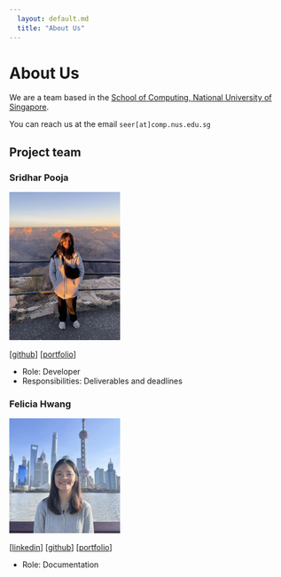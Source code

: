 ```yaml
---
  layout: default.md
  title: "About Us"
---
```


# About Us

We are a team based in the [School of Computing, National University of Singapore](http://www.comp.nus.edu.sg).

You can reach us at the email `seer[at]comp.nus.edu.sg`

## Project team

### Sridhar Pooja

<img src="images/wowwwp.png" width="200px">

[[github](http://github.com/wowwwp)]
[[portfolio](team/wowwwp.md)]

* Role: Developer
* Responsibilities: Deliverables and deadlines

### Felicia Hwang

<img src="images/feliciahmq.png" width="200px">

[[linkedin](https://www.linkedin.com/in/feliciahmq/)]
[[github](https://github.com/feliciahmq)]
[[portfolio](team/feliciahmq.md)]

* Role: Documentation
